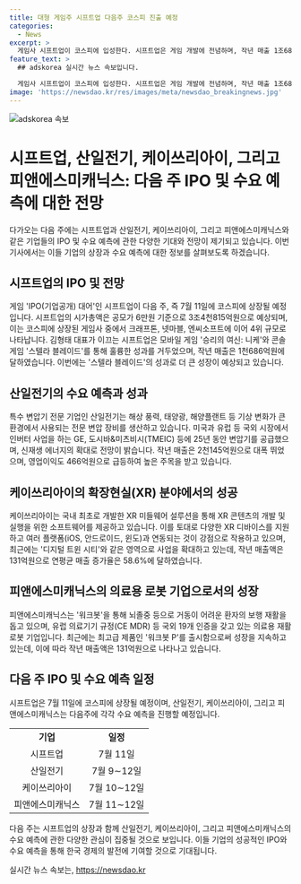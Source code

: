 ```yaml
---
title: 대형 게임주 시프트업 다음주 코스피 진출 예정
categories:
  - News
excerpt: >
  게임사 시프트업이 코스피에 입성한다. 시프트업은 게임 개발에 전념하며, 작년 매출 1조686억원, 영업이익 1천111억원을 기록했고, 올해에 더 높은 실적을 기대하고 있다. 또한, 특수 변압기 회사인 산일전기, XR 미들웨어 소프트웨어를 제공하는 케이쓰리아이, 의료용 재활로봇을 생산하는 피앤에스미캐닉스 등의 다양한 기업들이 다음 주 수요 예측을 진행할 예정이다. (문의: tae@yna.co.kr)
feature_text: >
  ## adskorea 실시간 뉴스 속보입니다.

  게임사 시프트업이 코스피에 입성한다. 시프트업은 게임 개발에 전념하며, 작년 매출 1조686억원, 영업이익 1천111억원을 기록했고, 올해에 더 높은 실적을 기대하고 있다. 또한, 특수 변압기 회사인 산일전기, XR 미들웨어 소프트웨어를 제공하는 케이쓰리아이, 의료용 재활로봇을 생산하는 피앤에스미캐닉스 등의 다양한 기업들이 다음 주 수요 예측을 진행할 예정이다. (문의: tae@yna.co.kr)
image: 'https://newsdao.kr/res/images/meta/newsdao_breakingnews.jpg'
---
```


<p><img src="https://newsdao.kr/res/images/meta/newsdao_breakingnews.jpg" alt="adskorea 속보" /></p>

<h1>시프트업, 산일전기, 케이쓰리아이, 그리고 피앤에스미캐닉스: 다음 주 IPO 및 수요 예측에 대한 전망</h1>

<p data-ke-size="size16">다가오는 다음 주에는 시프트업과 산일전기, 케이쓰리아이, 그리고 피앤에스미캐닉스와 같은 기업들의 IPO 및 수요 예측에 관한 다양한 기대와 전망이 제기되고 있습니다. 이번 기사에서는 이들 기업의 상장과 수요 예측에 대한 정보를 살펴보도록 하겠습니다.</p>

<h2 data-ke-size="size26">시프트업의 IPO 및 전망</h2>

<p data-ke-size="size16">게임 'IPO(기업공개) 대어'인 시프트업이 다음 주, 즉 7월 11일에 코스피에 상장될 예정입니다. 시프트업의 시가총액은 공모가 6만원 기준으로 3조4천815억원으로 예상되며, 이는 코스피에 상장된 게임사 중에서 크래프톤, 넷마블, 엔씨소프트에 이어 4위 규모로 나타납니다. 김형태 대표가 이끄는 시프트업은 모바일 게임 '승리의 여신: 니케'와 콘솔 게임 '스텔라 블레이드'를 통해 훌륭한 성과를 거두었으며, 작년 매출은 1천686억원에 달하였습니다. 이번에는 '스텔라 블레이드'의 성과로 더 큰 성장이 예상되고 있습니다.</p>

<h2 data-ke-size="size26">산일전기의 수요 예측과 성과</h2>

<p data-ke-size="size16">특수 변압기 전문 기업인 산일전기는 해상 풍력, 태양광, 해양플랜트 등 기상 변화가 큰 환경에서 사용되는 전문 변압 장비를 생산하고 있습니다. 미국과 유럽 등 국외 시장에서 인버터 사업을 하는 GE, 도시바&미츠비시(TMEIC) 등에 25년 동안 변압기를 공급했으며, 신재생 에너지의 확대로 전망이 밝습니다. 작년 매출은 2천145억원으로 대폭 뛰었으며, 영업이익도 466억원으로 급등하여 높은 주목을 받고 있습니다.</p>

<h2 data-ke-size="size26">케이쓰리아이의 확장현실(XR) 분야에서의 성공</h2>

<p data-ke-size="size16">케이쓰리아이는 국내 최초로 개발한 XR 미들웨어 설루션을 통해 XR 콘텐츠의 개발 및 실행을 위한 소프트웨어를 제공하고 있습니다. 이를 토대로 다양한 XR 디바이스를 지원하고 여러 플랫폼(iOS, 안드로이드, 윈도)과 연동되는 것이 강점으로 작용하고 있으며, 최근에는 '디지털 트윈 시티'와 같은 영역으로 사업을 확대하고 있는데, 작년 매출액은 131억원으로 연평균 매출 증가율은 58.6%에 달하였습니다.</p>

<h2 data-ke-size="size26">피앤에스미캐닉스의 의료용 로봇 기업으로서의 성장</h2>

<p data-ke-size="size16">피앤에스미캐닉스는 '워크봇'을 통해 뇌졸중 등으로 거동이 어려운 환자의 보행 재활을 돕고 있으며, 유럽 의료기기 규정(CE MDR) 등 국외 19개 인증을 갖고 있는 의료용 재활로봇 기업입니다. 최근에는 최고급 제품인 '워크봇 P'를 출시함으로써 성장을 지속하고 있는데, 이에 따라 작년 매출액은 131억원으로 나타나고 있습니다.</p>

<h2 data-ke-size="size26">다음 주 IPO 및 수요 예측 일정</h2>

<p data-ke-size="size16">시프트업은 7월 11일에 코스피에 상장될 예정이며, 산일전기, 케이쓰리아이, 그리고 피앤에스미캐닉스는 다음주에 각각 수요 예측을 진행할 예정입니다.</p>

<table>
    <tbody>
        <tr>
            <td style="text-align: center; height: 17px;"><b>기업</b></td>
            <td style="text-align: center; height: 17px;"><b>일정</b></td>
        </tr>
        <tr>
            <td style="text-align: center; height: 17px;">시프트업</td>
            <td style="text-align: center; height: 17px;">7월 11일</td>
        </tr>
        <tr>
            <td style="text-align: center; height: 17px;">산일전기</td>
            <td style="text-align: center; height: 17px;">7월 9∼12일</td>
        </tr>
        <tr>
            <td style="text-align: center; height: 17px;">케이쓰리아이</td>
            <td style="text-align: center; height: 17px;">7월 10∼12일</td>
        </tr>
        <tr>
            <td style="text-align: center; height: 17px;">피앤에스미캐닉스</td>
            <td style="text-align: center; height: 17px;">7월 11∼12일</td>
        </tr>
    </tbody>
</table>

<p data-ke-size="size16">다음 주는 시프트업의 상장과 함께 산일전기, 케이쓰리아이, 그리고 피앤에스미캐닉스의 수요 예측에 관한 다양한 관심이 집중될 것으로 보입니다. 이들 기업의 성공적인 IPO와 수요 예측을 통해 한국 경제의 발전에 기여할 것으로 기대됩니다.</p>
실시간 뉴스 속보는, <a href="https://newsdao.kr" rel="dofollow">https://newsdao.kr</a>


